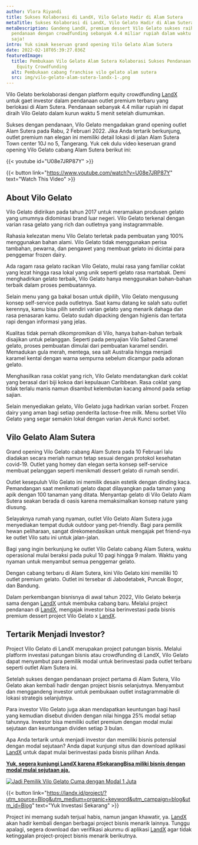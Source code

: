 ```yaml
---
author: Vlora Riyandi
title: Sukses Kolaborasi di LandX, Vilo Gelato Hadir di Alam Sutera
metaTitle: Sukses Kolaborasi di LandX, Vilo Gelato Hadir di Alam Sutera
metaDescription: Gandeng LandX, premium dessert Vilo Gelato sukses raih
  pendanaan dengan crowdfunding sebanyak 4.4 miliar rupiah dalam waktu 5 menit
  saja!
intro: Yuk simak keseruan grand opening Vilo Gelato Alam Sutera
date: 2022-02-18T05:39:27.036Z
featuredImage:
  title: Pembukaan Vilo Gelato Alam Sutera Kolaborasi Sukses Pendanaan Lewat
    Equity Crowdfunding
  alt: Pembukaan cabang franchise vilo gelato alam sutera
  src: img/vilo-gelato-alam-sutera-landx-1-.png
---
```

Vilo Gelato berkolaborasi dengan platform equity crowdfunding [LandX](https://landx.id/) untuk gaet investor dalam pendanaan outlet premium terbaru yang berlokasi di Alam Sutera. Pendanaan sebanyak 4.4 miliar rupiah ini dapat diraih Vilo Gelato dalam kurun waktu 5 menit setelah diumumkan.

Sukses dengan pendanaan, Vilo Gelato mengadakan grand opening outlet Alam Sutera pada Rabu, 2 Februari 2022. Jika Anda tertarik berkunjung, outlet premium nan elegan ini memiliki detail lokasi di jalan Alam Sutera Town center 10J no 5, Tangerang. Yuk cek dulu video keseruan grand opening Vilo Gelato cabang Alam Sutera berikut ini:



{{< youtube id="U08e7JRP87Y" >}}

{{< button link="https://www.youtube.com/watch?v=U08e7JRP87Y" text="Watch This Video" >}}

## About Vilo Gelato

Vilo Gelato didirikan pada tahun 2017 untuk meramaikan produsen gelato yang umumnya didominasi brand luar negeri. Vilo Gelato terkenal dengan varian rasa gelato yang rich dan outletnya yang instagrammable.

Rahasia kelezatan menu Vilo Gelato terletak pada pembuatan yang 100% menggunakan bahan alami. Vilo Gelato tidak menggunakan perisa tambahan, pewarna, dan pengawet yang membuat gelato ini dicintai para penggemar frozen dairy.

Ada ragam rasa gelato racikan Vilo Gelato, mulai rasa yang familiar coklat yang lezat hingga rasa lokal yang unik seperti gelato rasa martabak. Demi menghadirkan gelato terbaik, Vilo Gelato hanya menggunakan bahan-bahan terbaik dalam proses pembuatannya.

Selain menu yang ga bakal bosan untuk dipilih, Vilo Gelato mengusung konsep self-service pada outletnya. Saat kamu datang ke salah satu outlet kerennya, kamu bisa pilih sendiri varian gelato yang menarik dahaga dan rasa penasaran kamu. Gelato sudah dipacking dengan higienis dan tertata rapi dengan informasi yang jelas.

Kualitas tidak pernah dikompromikan di Vilo, hanya bahan-bahan terbaik disajikan untuk pelanggan. Seperti pada penyajian Vilo Salted Caramel gelato, proses pembuatan dimulai dari pembuatan karamel sendiri. Memadukan gula merah, mentega, sea salt Australia hingga menjadi karamel kental dengan warna sempurna sebelum dicampur pada adonan gelato.

Menghasilkan rasa coklat yang rich, Vilo Gelato mendatangkan dark coklat yang berasal dari biji kokoa dari kepulauan Caribbean. Rasa coklat yang tidak terlalu manis namun disambut kelembutan kacang almond pada setiap sajian.

Selain menyediakan gelato, Vilo Gelato juga hadirkan varian sorbet. Frozen dairy yang aman bagi setiap penderita lactose-free milk. Menu sorbet Vilo Gelato yang segar semakin lokal dengan varian Jeruk Kunci sorbet.

## Vilo Gelato Alam Sutera

Grand opening Vilo Gelato cabang Alam Sutera pada 10 Februari lalu diadakan secara meriah namun tetap sesuai dengan protokol kesehatan covid-19. Outlet yang homey dan elegan serta konsep self-service membuat pelanggan seperti menikmati dessert gelato di rumah sendiri.

Outlet kesepuluh Vilo Gelato ini memilik desain estetik dengan dinding kaca. Pemandangan saat menikmati gelato dapat dilayangkan pada taman yang apik dengan 100 tanaman yang ditata. Menyantap gelato di Vilo Gelato Alam Sutera seakan berada di oasis karena memaksimalkan konsep nature yang diusung.

Selayaknya rumah yang nyaman, outlet Vilo Gelato Alam Sutera juga menyediakan tempat duduk outdoor yang pet-friendly. Bagi para pemilik hewan peliharaan, sangat direkomendasikan untuk mengajak pet friend-nya ke outlet Vilo satu ini untuk jalan-jalan.

Bagi yang ingin berkunjung ke outlet Vilo Gelato cabang Alam Sutera, waktu operasional mulai beraksi pada pukul 10 pagi hingga 9 malam. Waktu yang nyaman untuk menyambut semua penggemar gelato.

Dengan cabang terbaru di Alam Sutera, kini Vilo Gelato kini memiliki 10 outlet premium gelato. Outlet ini tersebar di Jabodetabek, Puncak Bogor, dan Bandung.

Dalam perkembangan bisnisnya di awal tahun 2022, Vilo Gelato bekerja sama dengan [LandX](https://landx.id/) untuk membuka cabang baru. Melalui project pendanaan di [LandX](https://landx.id/project/?utm_source=Blog&utm_medium=organic+keyword&utm_campaign=blog&utm_id=Blog), mengajak investor bisa berinvestasi pada bisnis premium dessert project Vilo Gelato x [LandX](https://landx.id/project/?utm_source=Blog&utm_medium=organic+keyword&utm_campaign=blog&utm_id=Blog). 

## Tertarik Menjadi Investor?

Project Vilo Gelato di LandX merupakan project patungan bisnis. Melalui platform investasi patungan bisnis atau crowdfunding di LandX, Vilo Gelato dapat menyambut para pemilik modal untuk berinvestasi pada outlet terbaru seperti outlet Alam Sutera ini.

Setelah sukses dengan pendanaan project pertama di Alam Sutera, Vilo Gelato akan kembali hadir dengan project bisnis selanjutnya. Menyambut dan menggandeng investor untuk pembukaan outlet instagrammable di lokasi strategis selanjutnya.

Para investor Vilo Gelato juga akan mendapatkan keuntungan bagi hasil yang kemudian disebut dividen dengan nilai hingga 25% modal setiap tahunnya. Investor bisa memiliki outlet premium dengan modal mulai sejutaan dan keuntungan dividen setiap 3 bulan.

Apa Anda tertarik untuk menjadi investor dan memiliki bisnis potensial dengan modal sejutaan? Anda dapat kunjungi situs dan download aplikasi [LandX](https://landx.id/project/?utm_source=Blog&utm_medium=organic+keyword&utm_campaign=blog&utm_id=Blog) untuk dapat mulai berinvestasi pada bisnis pilihan Anda. 

**[Yuk, segera kunjungi LandX karena #SekarangBisa miliki bisnis dengan modal mulai sejutaan aja.](https://landx.id/project/?utm_source=Blog&utm_medium=organic+keyword&utm_campaign=blog&utm_id=Blog)**

[![Jadi Pemilik Vilo Gelato Cuma dengan Modal 1 Juta](https://media.discordapp.net/attachments/913743599844343808/939222534199582800/Jadi_pemilik_franchise_gelato_cuma_dengan_modal_1_juta.png)](https://landx.id/project/?utm_source=Blog&utm_medium=organic+keyword&utm_campaign=blog&utm_id=Blog)

{{< button link="https://landx.id/project/?utm_source=Blog&utm_medium=organic+keyword&utm_campaign=blog&utm_id=Blog" text="Yuk Investasi Sekarang" >}}

Project ini memang sudah terjual habis, namun jangan khawatir, ya. [LandX](https://landx.id/) akan hadir kembali dengan berbagai project bisnis menarik lainnya. Tunggu apalagi, segera download dan verifikasi akunmu di aplikasi [LandX](https://landx.id/) agar tidak ketinggalan project-project bisnis menarik berikutnya.